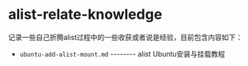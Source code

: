 # alist-relate-knowledge
记录一些自己折腾alist过程中的一些收获或者说是经验，目前包含内容如下：

- `ubuntu-add-alist-mount.md` -------- alist Ubuntu安装与挂载教程
